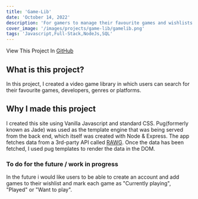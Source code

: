 ```yaml
---
title: 'Game-Lib'
date: 'October 14, 2022'
description: 'For gamers to manage their favourite games and wishlists.'
cover_image: '/images/projects/game-lib/gamelib.png'
tags: 'Javascript,Full-Stack,NodeJs,SQL'
---
```

View This Project In [GitHub](https://github.com/DomDevs2000/GameLib)

## What is this project?
In this project, I created a video game library in which users can search for their favourite games, developers, genres
or platforms.

## Why I made this project
 I created this site using Vanilla Javascript and standard CSS. Pug(formerly known as Jade) was used as the template engine that was
 being served from the back end, which itself was created with Node & Express. The app fetches data from a 3rd-party API
 called [RAWG](https://rawg.io/apidocs). Once the data has been fetched, I used pug templates to render the data 
 in the DOM. 

### To do for the future / work in progress
In the future i would like users to be able to create an account and add games to their wishlist and mark each game as
"Currently playing", "Played" or "Want to play".